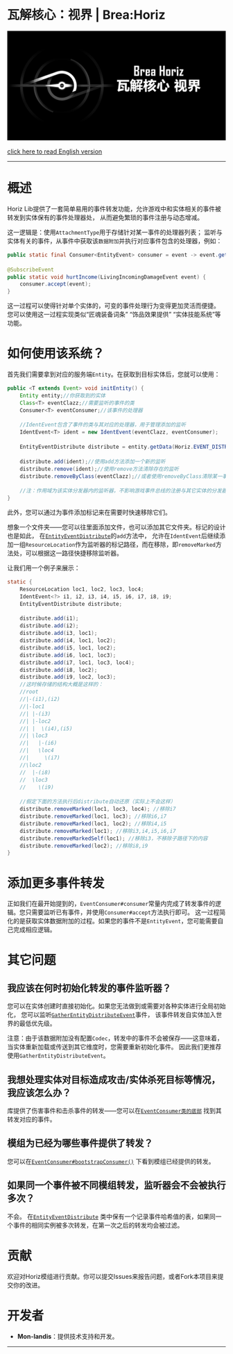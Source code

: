瓦解核心：视界 | Brea:Horiz
=======

![clash](/horiz_long.png)

[click here to read English version](README_en.md)

---

# 概述

Horiz Lib提供了一套简单易用的事件转发功能，允许游戏中和实体相关的事件被转发到实体保有的事件处理器处，
从而避免繁琐的事件注册与动态增减。

这一逻辑是：使用`AttachmentType`用于存储针对某一事件的处理器列表；
监听与实体有关的事件，从事件中获取该`数据附加`并执行对应事件包含的处理器，例如：

```java
public static final Consumer<EntityEvent> consumer = event -> event.getEntity().getExistingData(Horiz.EVENT_DISTRIBUTE).ifPresent(d -> d.post(event));

@SubscribeEvent
public static void hurtIncome(LivingIncomingDamageEvent event) {
    consumer.accept(event);
}
```

这一过程可以使得针对单个实体的，可变的事件处理行为变得更加灵活而便捷。
您可以使用这一过程实现类似“匠魂装备词条” “饰品效果提供” “实体技能系统”等功能。

# 如何使用该系统？

首先我们需要拿到对应的服务端`Entity`。在获取到目标实体后，您就可以使用：

```java
public <T extends Event> void initEntity() {
    Entity entity;//你获取到的实体
    Class<T> eventClazz;//需要监听的事件的类
    Consumer<T> eventConsumer;//该事件的处理器

    //IdentEvent包含了事件的类与其对应的处理器，用于管理添加的监听
    IdentEvent<T> ident = new IdentEvent(eventClazz, eventConsumer);

    EntityEventDistribute distribute = entity.getData(Horiz.EVENT_DISTRIBUTE);

    distribute.add(ident);//使用add方法添加一个新的监听
    distribute.remove(ident);//使用remove方法清除存在的监听
    distribute.removeByClass(eventClazz);//或者使用removeByClass清除某一事件的所有监听

    //注：作用域为该实体分发器内的监听器，不影响游戏事件总线的注册与其它实体的分发器
}
```

此外，您可以通过为事件添加标记来在需要时快速移除它们。

想象一个文件夹——您可以往里面添加文件，也可以添加其它文件夹。标记的设计也是如此，
在[`EntityEventDistribute`](src/main/java/com/phasetranscrystal/horiz/EntityEventDistribute.java)的`add`方法中，
允许在`IdentEvent`后继续添加一组`ResourceLocation`作为监听器的标记路径，而在移除，即`removeMarked`方法处，可以根据这一路径快捷移除监听器。

让我们用一个例子来展示：

```java
static {
    ResourceLocation loc1, loc2, loc3, loc4;
    IdentEvent<?> i1, i2, i3, i4, i5, i6, i7, i8, i9;
    EntityEventDistribute distribute;

    distribute.add(i1);
    distribute.add(i2);
    distribute.add(i3, loc1);
    distribute.add(i4, loc1, loc2);
    distribute.add(i5, loc1, loc2);
    distribute.add(i6, loc1, loc3);
    distribute.add(i7, loc1, loc3, loc4);
    distribute.add(i8, loc2);
    distribute.add(i9, loc2, loc3);
    //这时候存储的结构大概是这样的：
    //root
    //|-(i1),(i2)
    //|-loc1
    //| |-(i3)
    //| |-loc2
    //| |  \(i4),(i5)
    //| \loc3
    //|   |-(i6)
    //|   \loc4
    //|     \(i7)
    //\loc2
    //  |-(i8)
    //  \loc3
    //    \(i9)

    //假定下面的方法执行后distribute自动还原（实际上不会这样）
    distribute.removeMarked(loc1, loc3, loc4); //移除i7
    distribute.removeMarked(loc1, loc3); //移除i6,i7
    distribute.removeMarked(loc1, loc2); //移除i4,i5
    distribute.removeMarked(loc1); //移除i3,i4,i5,i6,i7
    distribute.removeMarkedSelf(loc1); //移除i3，不移除子路径下的内容
    distribute.removeMarked(loc2); //移除i8,i9
}
```

# 添加更多事件转发

正如我们在最开始提到的，`EventConsumer#consumer`常量内完成了转发事件的逻辑。您只需要监听已有事件，并使用`Consumer#accept`方法执行即可。
这一过程简化的是获取实体数据附加的过程。如果您的事件不是`EntityEvent`，您可能需要自己完成相应逻辑。

# 其它问题

## 我应该在何时初始化转发的事件监听器？

您可以在实体创建时直接初始化。如果您无法做到或需要对各种实体进行全局初始化，
您可以监听[`GatherEntityDistributeEvent`](src/main/java/com/phasetranscrystal/horiz/EventConsumer.java)事件，
该事件转发自实体加入世界的最低优先级。

注意：由于该数据附加没有配置`Codec`，转发中的事件不会被保存——这意味着，当实体重新加载或传送到其它维度时，您需要重新初始化事件。
因此我们更推荐使用`GatherEntityDistributeEvent`。

## 我想处理实体对目标造成攻击/实体杀死目标等情况，我应该怎么办？

库提供了伤害事件和击杀事件的转发——您可以在[`EventConsumer类的底部`](src/main/java/com/phasetranscrystal/horiz/EventConsumer.java)
找到其转发对应的事件。

## 模组为已经为哪些事件提供了转发？

您可以在[`EventConsumer#bootstrapConsumer()`](src/main/java/com/phasetranscrystal/horiz/EventConsumer.java)
下看到模组已经提供的转发。

## 如果同一个事件被不同模组转发，监听器会不会被执行多次？

不会。 在[`EntityEventDistribute`](src/main/java/com/phasetranscrystal/horiz/EntityEventDistribute.java)
类中保有一个记录事件哈希值的表，如果同一个事件的相同实例被多次转发，在第一次之后的转发均会被过滤。

# 贡献

欢迎对Horiz模组进行贡献。你可以提交Issues来报告问题，或者Fork本项目来提交你的改进。

# 开发者

- **Mon-landis**：提供技术支持和开发。

---

